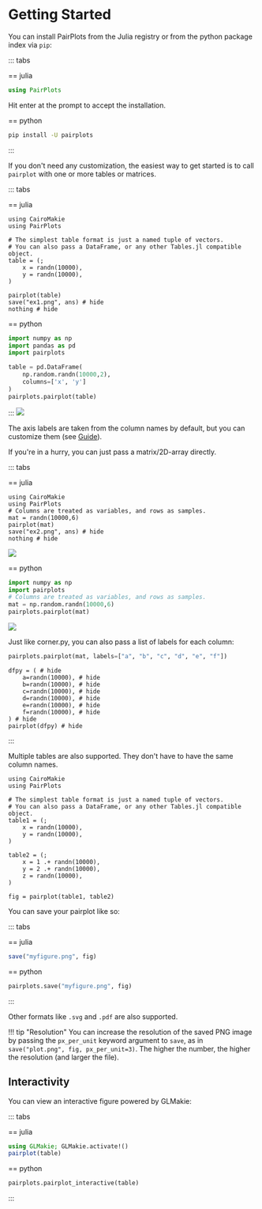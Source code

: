 # Getting Started


You can install PairPlots from the Julia registry or from the python package index via `pip`:

::: tabs

== julia
```julia
using PairPlots
```
Hit enter at the prompt to accept the installation.

== python

```bash
pip install -U pairplots
```
:::



If you don't need any customization, the easiest way to get started is to call `pairplot` with one or more tables or matrices.


::: tabs

== julia
```@example 1
using CairoMakie
using PairPlots

# The simplest table format is just a named tuple of vectors.
# You can also pass a DataFrame, or any other Tables.jl compatible object.
table = (;
    x = randn(10000),
    y = randn(10000),
)

pairplot(table)
save("ex1.png", ans) # hide
nothing # hide
```

== python

```python
import numpy as np
import pandas as pd
import pairplots

table = pd.DataFrame(
    np.random.randn(10000,2),
    columns=['x', 'y']
)
pairplots.pairplot(table)
```
:::
![](ex1.png)


The axis labels are taken from the column names by default, but you can customize them (see [Guide](@ref)).


If you're in a hurry, you can just pass a matrix/2D-array directly.

::: tabs

== julia
```@example 1
using CairoMakie
using PairPlots
# Columns are treated as variables, and rows as samples.
mat = randn(10000,6)
pairplot(mat)
save("ex2.png", ans) # hide
nothing # hide
```
![](ex2.png)


== python

```python
import numpy as np
import pairplots
# Columns are treated as variables, and rows as samples.
mat = np.random.randn(10000,6)
pairplots.pairplot(mat)
```
![](ex2.png)


Just like corner.py, you can also pass a list of labels for each column:
```python
pairplots.pairplot(mat, labels=["a", "b", "c", "d", "e", "f"])
```
```@example 1
dfpy = ( # hide
    a=randn(10000), # hide
    b=randn(10000), # hide
    c=randn(10000), # hide
    d=randn(10000), # hide
    e=randn(10000), # hide
    f=randn(10000), # hide
) # hide
pairplot(dfpy) # hide
```


:::





Multiple tables are also supported. They don't have to have the same column names.
```@example 1
using CairoMakie
using PairPlots

# The simplest table format is just a named tuple of vectors.
# You can also pass a DataFrame, or any other Tables.jl compatible object.
table1 = (;
    x = randn(10000),
    y = randn(10000),
)

table2 = (;
    x = 1 .+ randn(10000),
    y = 2 .+ randn(10000),
    z = randn(10000),
)

fig = pairplot(table1, table2)
```

You can save your pairplot like so:

::: tabs

== julia
```julia
save("myfigure.png", fig)
```

== python

```python
pairplots.save("myfigure.png", fig)
```
:::

Other formats like `.svg` and `.pdf` are also supported.

!!! tip "Resolution"
    You can increase the resolution of the saved PNG image by passing the `px_per_unit` keyword argument to `save`, as in `save("plot.png", fig, px_per_unit=3)`. The higher the number, the higher the resolution (and larger the file).


## Interactivity
You can view an interactive figure powered by GLMakie:

::: tabs

== julia
```julia
using GLMakie; GLMakie.activate!()
pairplot(table)
```

== python

```python
pairplots.pairplot_interactive(table)
```
:::